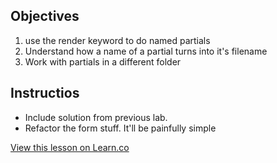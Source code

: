 ## Objectives

1. use the render keyword to do named partials
2. Understand how a name of a partial turns into it's filename
3. Work with partials in a different folder

## Instructios

 * Include solution from previous lab.
 * Refactor the form stuff. It'll be painfully simple


<a href='https://learn.co/lessons/simple-partials-lab' data-visibility='hidden'>View this lesson on Learn.co</a>
